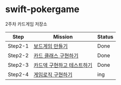 # swift-pokergame
2주차 카드게임 저장소

|Step|Mission|Status|
|---|---|---|
|Step2-1|[보드게임 만들기](./Docs/Step2-1.md)|Done|
|Step2-2|[카드 클래스 구현하기](./Docs/Step2-2.md)|Done|
|Step2-3|[카드덱 구현하고 테스트하기](./Docs/Step2-3.md)|Done|
|Step2-4|[게임로직 구현하기](./Docs/Step2-4.md)|ing|
